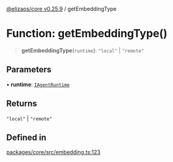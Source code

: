 [@elizaos/core v0.25.9](../index.md) / getEmbeddingType

# Function: getEmbeddingType()

> **getEmbeddingType**(`runtime`): `"local"` \| `"remote"`

## Parameters

• **runtime**: [`IAgentRuntime`](../interfaces/IAgentRuntime.md)

## Returns

`"local"` \| `"remote"`

## Defined in

[packages/core/src/embedding.ts:123](https://github.com/Shelpin/aeternalsv2/blob/main/packages/core/src/embedding.ts#L123)
